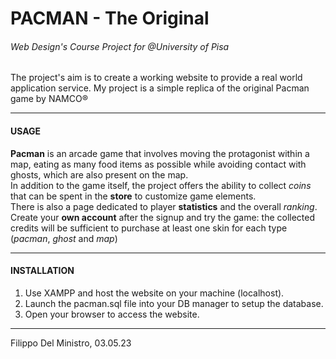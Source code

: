 # PACMAN - The Original
###### Web Design's Course Project for _@University of Pisa_
The project's aim is to create a working website to provide a real world application service.
My project is a simple replica of the original Pacman game by NAMCO®

---

#### USAGE
<strong>Pacman</strong> is an arcade game that involves moving the protagonist within a map, eating as many food items as possible while avoiding contact with ghosts, which are also present on the map. <br>
In addition to the game itself, the project offers the ability to collect <em>coins</em> that can be spent in the <strong>store</strong> to customize game elements. <br>
There is also a page dedicated to player <strong>statistics</strong> and the overall <em>ranking</em>.
Create your <strong>own account</strong> after the signup and try the game: the collected credits will be sufficient to purchase at least one skin for each type (<em>pacman</em>, <em>ghost</em> and <em>map</em>)
<hr>

#### INSTALLATION

1. Use XAMPP and host the website on your machine (localhost).
2. Launch the pacman.sql file into your DB manager to setup the database. 
3. Open your browser to access the website.

<!-- Here's a tutorial on how to do it. -->

<hr>

Filippo Del Ministro, 03.05.23
